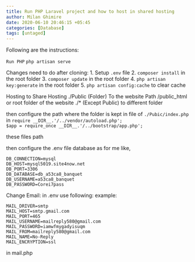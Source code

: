```yaml
---
title: Run PHP Laravel project and how to host in shared hosting
author: Milan Ghimire
date: 2020-06-10 20:46:15 +05:45
categories: [Database]
tags: [untaged]
---
```


Following are the instructions:

`Run PHP`
`php artisan serve`

Changes need to do after cloning:
    1. Setup `.env` file
    2. `composer install` in the root folder
    3. `composer update` in the root folder
    4. `php artisan key:generate` in the root folder
    5. `php artisan config:cache`  to clear cache

Hosting to Share Hosting
./Public (Folder) To the website Path /public_html or root folder of the website
./* (Except Public) to different folder

then configure the path where the folder is kept in file of `./Pubic/index.php` in
`require __DIR__.'/../vendor/autoload.php';`
`$app = require_once __DIR__.'/../bootstrap/app.php';`

these files path

then configure the .env file database as for me like,

```
DB_CONNECTION=mysql
DB_HOST=mysql5019.site4now.net
DB_PORT=3306
DB_DATABASE=db_a53ca8_banquet
DB_USERNAME=a53ca8_banquet
DB_PASSWORD=Corei7pass
```

Change Email:
in .env use following: example:
```
MAIL_DRIVER=smtp
MAIL_HOST=smtp.gmail.com
MAIL_PORT=465
MAIL_USERNAME=mailreply580@gmail.com
MAIL_PASSWORD=iamwfmygadyisuqm
MAIL_FROM=mailreply580@gmail.com
MAIL_NAME=No-Reply
MAIL_ENCRYPTION=ssl
```
in mail.php